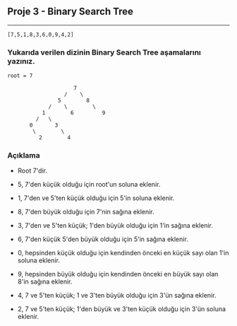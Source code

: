 ## Proje 3 - Binary Search Tree

---

```
[7,5,1,8,3,6,0,9,4,2]
```

### Yukarıda verilen dizinin Binary Search Tree aşamalarını yazınız.

    root = 7

                         7
                      /    \
                    5        8
                 /    \        \
               1        6         9
             /   \
           0       3 
            \        \
              2        4

### Açıklama

- Root 7'dir.

- 5, 7'den küçük olduğu için root'un soluna eklenir.

- 1, 7'den ve 5'ten küçük olduğu için 5'in soluna eklenir.

- 8, 7'den büyük olduğu için 7'nin sağına eklenir.

- 3, 7'den ve 5'ten küçük; 1'den büyük olduğu için 1'in sağına eklenir.

- 6, 7'den küçük 5'den büyük olduğu için 5'in sağına eklenir.

- 0, hepsinden küçük olduğu için kendinden önceki en küçük sayı olan 1'in soluna eklenir.

- 9, hepsinden büyük olduğu için kendinden önceki en büyük sayı olan 8'in sağına eklenir.

- 4, 7 ve 5'ten küçük; 1 ve 3'ten büyük olduğu için 3'ün sağına eklenir.

- 2, 7 ve 5'ten küçük; 1'den büyük ve 3'ten küçük olduğu için 3'ün soluna eklenir.
